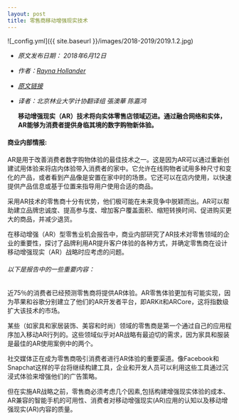 ```yaml
---
layout: post
title: 零售商移动增强现实技术
---
```


![_config.yml]({{ site.baseurl }}/images/2018-2019/2019.1.2.jpg)

- *原文发布日期： 2018年6月12日*

- *作者：[Rayna Hollander](https://www.businessinsider.com/author/rayna-hollander)*

- *[原文链接](https://www.businessinsider.com/mobile-augmented-reality-in-retail-2018-6)*

- *译者：北京林业大学计协翻译组 張澳華 陈嘉鸿*

   **移动增强现实（AR）技术将向实体零售店领域迈进。通过融合网络和实体，AR能够为消费者提供身临其境的数字购物新体验。** 

#### 商业内部情报:

AR是用于改善消费者数字购物体验的最佳技术之一。这是因为AR可以通过重新创建试用体验来将店内体验带入消费者的家中。它允许在线购物者试用多种尺寸和变化的产品，或者看到产品像是安置在家中时的场景。它还可以在店内使用，以快速提供产品信息或基于位置来指导用户使用合适的商品。

采用AR技术的零售商十分有优势，他们极可能在未来竞争中脱颖而出。AR可以帮助建立品牌忠诚度、提高参与度、增加客户覆盖面积、缩短转换时间、促进购买更大的商品，并减少退货。

在移动增强（AR）型零售业机会报告中，商业内部研究了AR技术对零售领域的企业的重要性，探讨了品牌利用AR提升客户体验的各种方式，并确定零售商在设计移动增强现实（AR）战略时应考虑的问题。 

###### *以下是报告中的一些重要内容：*

 近75％的消费者已经预测零售商将提供AR体验。AR零售体验更加有可能实现，因为苹果和谷歌分别建立了他们的AR开发者平台，即ARKit和ARCore，这将指数级扩大该技术的市场。

某些（如家具和家居装饰、美容和时尚）领域的零售商是第一个通过自己的应用程序加入移动AR行列的。这些领域似乎对AR战略有最迫切的需求，因为家具和服装是最佳的AR使用案例中的两个。

社交媒体正在成为零售商吸引消费者进行AR体验的重要渠道。像Facebook和Snapchat这样的平台将继续构建工具，企业和开发人员可以利用这些工具通过沉浸式体验来增强他们的广告策略。

但在实施AR战略之前，零售商必须考虑几个因素,包括构建增强现实体验的成本、AR兼容的智能手机的可用性、消费者对移动增强现实(AR)应用的认知以及移动增强现实(AR)内容的质量。 